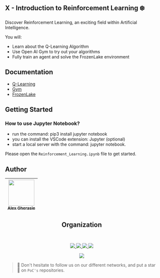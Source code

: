## X - Introduction to Reinforcement Learning ❄️

Discover Reinforcement Learning, an exciting field within Artificial Intelligence.

You will:
- Learn about the Q-Learning Algorithm
- Use Open AI Gym to try out your algorithms
- Fully train an agent and solve the FrozenLake environment

## Documentation

- [Q-Learning](https://en.wikipedia.org/wiki/Q-learning)
- [Gym](https://www.gymlibrary.ml/)
- [FrozenLake](https://www.gymlibrary.ml/environments/toy_text/frozen_lake/)

## Getting Started

### How to use Jupyter Notebook?
- run the command: pip3 install jupyter notebook
- you can install the VSCode extension: Jupyter (optional)
- start a local server with the command: jupyter notebook.

Please open the `Reinforcement_Learning.ipynb` file to get started.

## Author

| [<img src="https://github.com/agherasie.png?size=85" width=85><br><sub>Alex Gherasie</sub>](https://github.com/agherasie) |
|:---------------------------------------------------------------------------------------------------------------------------:|

<h2 align=center>
Organization
</h2>
<br/>
<p align='center'>
    <a href="https://www.linkedin.com/company/pocinnovation/mycompany/">
        <img src="https://img.shields.io/badge/LinkedIn-0077B5?style=for-the-badge&logo=linkedin&logoColor=white">
    </a>
    <a href="https://www.instagram.com/pocinnovation/">
        <img src="https://img.shields.io/badge/Instagram-E4405F?style=for-the-badge&logo=instagram&logoColor=white">
    </a>
    <a href="https://twitter.com/PoCInnovation">
        <img src="https://img.shields.io/badge/Twitter-1DA1F2?style=for-the-badge&logo=twitter&logoColor=white">
    </a>
    <a href="https://discord.com/invite/Yqq2ADGDS7">
        <img src="https://img.shields.io/badge/Discord-7289DA?style=for-the-badge&logo=discord&logoColor=white">
    </a>
</p>
<p align=center>
    <a href="https://www.poc-innovation.fr/">
        <img src="https://img.shields.io/badge/WebSite-1a2b6d?style=for-the-badge&logo=GitHub Sponsors&logoColor=white">
    </a>
</p>

> :rocket: Don't hesitate to follow us on our different networks, and put a star 🌟 on `PoC's` repositories.
